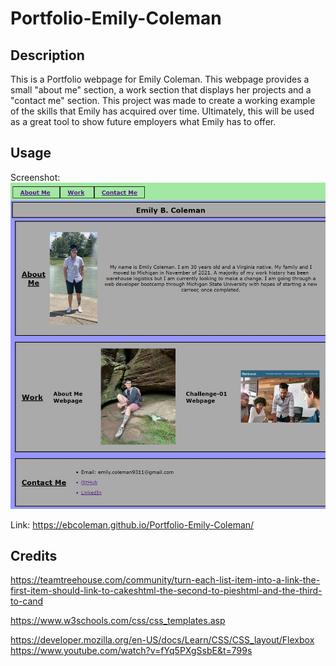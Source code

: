 # Portfolio-Emily-Coleman

## Description

This is a Portfolio webpage for Emily Coleman. This webpage provides a small "about me" section, a work section that displays her projects and a "contact me" section. This project was made to create a working example of the skills that Emily has acquired over time. Ultimately, this will be used as a great tool to show future employers what Emily has to offer. 


## Usage

Screenshot:
![Alt text](assets/images/ADV-CSS-HW.jpg)

Link:
https://ebcoleman.github.io/Portfolio-Emily-Coleman/


## Credits

<!-- helped troubleshoot how to turn a word into a link to a webpage -->
https://teamtreehouse.com/community/turn-each-list-item-into-a-link-the-first-item-should-link-to-cakeshtml-the-second-to-pieshtml-and-the-third-to-cand
<!-- used to help structure my css -->
https://www.w3schools.com/css/css_templates.asp
<!-- Flexbox help -->
https://developer.mozilla.org/en-US/docs/Learn/CSS/CSS_layout/Flexbox
https://www.youtube.com/watch?v=fYq5PXgSsbE&t=799s
